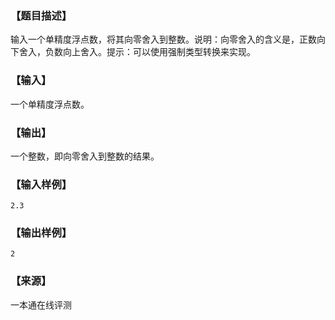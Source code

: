 ### 【题目描述】

输入一个单精度浮点数，将其向零舍入到整数。说明：向零舍入的含义是，正数向下舍入，负数向上舍入。提示：可以使用强制类型转换来实现。

### 【输入】

一个单精度浮点数。

### 【输出】

一个整数，即向零舍入到整数的结果。

### 【输入样例】

```
2.3
```

### 【输出样例】

```
2
```


 ### 【来源】

 一本通在线评测 